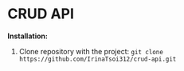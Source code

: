 # CRUD API

**Installation:**

1. Clone repository with the project:
`git clone https://github.com/IrinaTsoi312/crud-api.git`